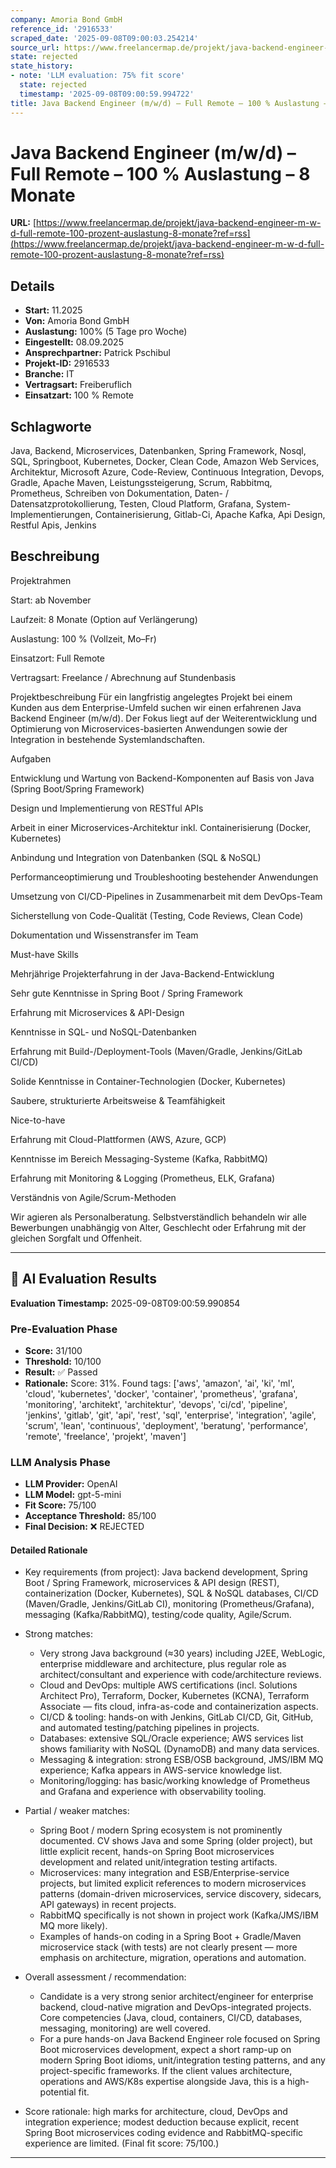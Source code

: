 ```yaml
---
company: Amoria Bond GmbH
reference_id: '2916533'
scraped_date: '2025-09-08T09:00:03.254214'
source_url: https://www.freelancermap.de/projekt/java-backend-engineer-m-w-d-full-remote-100-prozent-auslastung-8-monate?ref=rss
state: rejected
state_history:
- note: 'LLM evaluation: 75% fit score'
  state: rejected
  timestamp: '2025-09-08T09:00:59.994722'
title: Java Backend Engineer (m/w/d) – Full Remote – 100 % Auslastung – 8 Monate
---
```



# Java Backend Engineer (m/w/d) – Full Remote – 100 % Auslastung – 8 Monate
**URL:** [https://www.freelancermap.de/projekt/java-backend-engineer-m-w-d-full-remote-100-prozent-auslastung-8-monate?ref=rss](https://www.freelancermap.de/projekt/java-backend-engineer-m-w-d-full-remote-100-prozent-auslastung-8-monate?ref=rss)
## Details
- **Start:** 11.2025
- **Von:** Amoria Bond GmbH
- **Auslastung:** 100% (5 Tage pro Woche)
- **Eingestellt:** 08.09.2025
- **Ansprechpartner:** Patrick Pschibul
- **Projekt-ID:** 2916533
- **Branche:** IT
- **Vertragsart:** Freiberuflich
- **Einsatzart:** 100
                                                % Remote

## Schlagworte
Java, Backend, Microservices, Datenbanken, Spring Framework, Nosql, SQL, Springboot, Kubernetes, Docker, Clean Code, Amazon Web Services, Architektur, Microsoft Azure, Code-Review, Continuous Integration, Devops, Gradle, Apache Maven, Leistungssteigerung, Scrum, Rabbitmq, Prometheus, Schreiben von Dokumentation, Daten- / Datensatzprotokollierung, Testen, Cloud Platform, Grafana, System-Implementierungen, Containerisierung, Gitlab-Ci, Apache Kafka, Api Design, Restful Apis, Jenkins

## Beschreibung
Projektrahmen

Start: ab November

Laufzeit: 8 Monate (Option auf Verlängerung)

Auslastung: 100 % (Vollzeit, Mo–Fr)

Einsatzort: Full Remote

Vertragsart: Freelance / Abrechnung auf Stundenbasis

Projektbeschreibung
Für ein langfristig angelegtes Projekt bei einem Kunden aus dem Enterprise-Umfeld suchen wir einen erfahrenen Java Backend Engineer (m/w/d).
Der Fokus liegt auf der Weiterentwicklung und Optimierung von Microservices-basierten Anwendungen sowie der Integration in bestehende Systemlandschaften.

Aufgaben

Entwicklung und Wartung von Backend-Komponenten auf Basis von Java (Spring Boot/Spring Framework)

Design und Implementierung von RESTful APIs

Arbeit in einer Microservices-Architektur inkl. Containerisierung (Docker, Kubernetes)

Anbindung und Integration von Datenbanken (SQL & NoSQL)

Performanceoptimierung und Troubleshooting bestehender Anwendungen

Umsetzung von CI/CD-Pipelines in Zusammenarbeit mit dem DevOps-Team

Sicherstellung von Code-Qualität (Testing, Code Reviews, Clean Code)

Dokumentation und Wissenstransfer im Team

Must-have Skills

Mehrjährige Projekterfahrung in der Java-Backend-Entwicklung

Sehr gute Kenntnisse in Spring Boot / Spring Framework

Erfahrung mit Microservices & API-Design

Kenntnisse in SQL- und NoSQL-Datenbanken

Erfahrung mit Build-/Deployment-Tools (Maven/Gradle, Jenkins/GitLab CI/CD)

Solide Kenntnisse in Container-Technologien (Docker, Kubernetes)

Saubere, strukturierte Arbeitsweise & Teamfähigkeit

Nice-to-have

Erfahrung mit Cloud-Plattformen (AWS, Azure, GCP)

Kenntnisse im Bereich Messaging-Systeme (Kafka, RabbitMQ)

Erfahrung mit Monitoring & Logging (Prometheus, ELK, Grafana)

Verständnis von Agile/Scrum-Methoden

Wir agieren als Personalberatung. Selbstverständlich behandeln wir alle Bewerbungen unabhängig von Alter, Geschlecht oder Erfahrung mit der gleichen Sorgfalt und Offenheit.

---

## 🤖 AI Evaluation Results

**Evaluation Timestamp:** 2025-09-08T09:00:59.990854

### Pre-Evaluation Phase
- **Score:** 31/100
- **Threshold:** 10/100
- **Result:** ✅ Passed
- **Rationale:** Score: 31%. Found tags: ['aws', 'amazon', 'ai', 'ki', 'ml', 'cloud', 'kubernetes', 'docker', 'container', 'prometheus', 'grafana', 'monitoring', 'architekt', 'architektur', 'devops', 'ci/cd', 'pipeline', 'jenkins', 'gitlab', 'git', 'api', 'rest', 'sql', 'enterprise', 'integration', 'agile', 'scrum', 'lean', 'continuous', 'deployment', 'beratung', 'performance', 'remote', 'freelance', 'projekt', 'maven']

### LLM Analysis Phase
- **LLM Provider:** OpenAI
- **LLM Model:** gpt-5-mini
- **Fit Score:** 75/100
- **Acceptance Threshold:** 85/100
- **Final Decision:** ❌ REJECTED

#### Detailed Rationale
- Key requirements (from project): Java backend development, Spring Boot / Spring Framework, microservices & API design (REST), containerization (Docker, Kubernetes), SQL & NoSQL databases, CI/CD (Maven/Gradle, Jenkins/GitLab CI), monitoring (Prometheus/Grafana), messaging (Kafka/RabbitMQ), testing/code quality, Agile/Scrum.

- Strong matches:
  - Very strong Java background (≈30 years) including J2EE, WebLogic, enterprise middleware and architecture, plus regular role as architect/consultant and experience with code/architecture reviews.
  - Cloud and DevOps: multiple AWS certifications (incl. Solutions Architect Pro), Terraform, Docker, Kubernetes (KCNA), Terraform Associate — fits cloud, infra-as-code and containerization aspects.
  - CI/CD & tooling: hands-on with Jenkins, GitLab CI/CD, Git, GitHub, and automated testing/patching pipelines in projects.
  - Databases: extensive SQL/Oracle experience; AWS services list shows familiarity with NoSQL (DynamoDB) and many data services.
  - Messaging & integration: strong ESB/OSB background, JMS/IBM MQ experience; Kafka appears in AWS-service knowledge list.
  - Monitoring/logging: has basic/working knowledge of Prometheus and Grafana and experience with observability tooling.

- Partial / weaker matches:
  - Spring Boot / modern Spring ecosystem is not prominently documented. CV shows Java and some Spring (older project), but little explicit recent, hands-on Spring Boot microservices development and related unit/integration testing artifacts.
  - Microservices: many integration and ESB/Enterprise-service projects, but limited explicit references to modern microservices patterns (domain-driven microservices, service discovery, sidecars, API gateways) in recent projects.
  - RabbitMQ specifically is not shown in project work (Kafka/JMS/IBM MQ more likely).
  - Examples of hands-on coding in a Spring Boot + Gradle/Maven microservice stack (with tests) are not clearly present — more emphasis on architecture, migration, operations and automation.

- Overall assessment / recommendation:
  - Candidate is a very strong senior architect/engineer for enterprise backend, cloud-native migration and DevOps-integrated projects. Core competencies (Java, cloud, containers, CI/CD, databases, messaging, monitoring) are well covered.
  - For a pure hands-on Java Backend Engineer role focused on Spring Boot microservices development, expect a short ramp-up on modern Spring Boot idioms, unit/integration testing patterns, and any project-specific frameworks. If the client values architecture, operations and AWS/K8s expertise alongside Java, this is a high-potential fit.

- Score rationale: high marks for architecture, cloud, DevOps and integration experience; modest deduction because explicit, recent Spring Boot microservices coding evidence and RabbitMQ-specific experience are limited.  (Final fit score: 75/100.)

---
